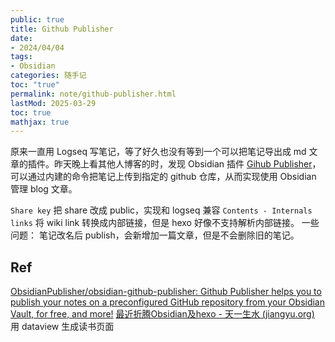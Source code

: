 ```yaml
---
public: true
title: Github Publisher
date:
- 2024/04/04
tags:
- Obsidian
categories: 随手记
toc: "true"
permalink: note/github-publisher.html
lastMod: 2025-03-29
toc: true
mathjax: true
---
```


原来一直用 Logseq 写笔记，等了好久也没有等到一个可以把笔记导出成 md 文章的插件。昨天晚上看其他人博客的时，发现 Obsidian 插件 [Gihub Publisher](https://github.com/ObsidianPublisher/obsidian-github-publisher)，可以通过内建的命令把笔记上传到指定的 github 仓库，从而实现使用 Obsidian 管理 blog 文章。

<!-- more -->
`Share key` 把 share 改成 public，实现和 logseq 兼容
`Contents - Internals links` 将 wiki link 转换成内部链接，但是 hexo 好像不支持解析内部链接。
一些问题：
笔记改名后 publish，会新增加一篇文章，但是不会删除旧的笔记。
## Ref
[ObsidianPublisher/obsidian-github-publisher: Github Publisher helps you to publish your notes on a preconfigured GitHub repository from your Obsidian Vault, for free, and more!]()
[最近折腾Obsidian及hexo - 天一生水 (jiangyu.org)](https://www.jiangyu.org/obsidian-plugin-and-hexo/)
用 dataview 生成读书页面